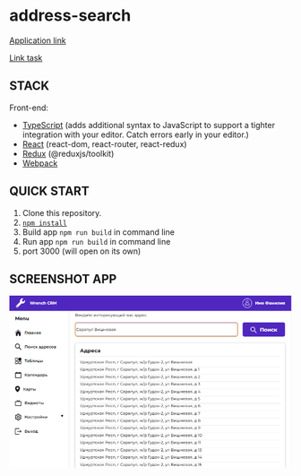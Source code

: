 address-search
=============================
[Application link](https://address-search.netlify.app/)

[Link task](https://docs.google.com/document/d/1ryAvOtbLiYNBzXGRS6seg8B3PtUA9YIz0TrFlWk7abs/edit?usp=sharing)

## STACK

Front-end:

- [TypeScript](https://www.typescriptlang.org/) (adds additional syntax to JavaScript to support a tighter integration with your editor. Catch errors early in your editor.)
- [React](https://ru.reactjs.org/) (react-dom, react-router, react-redux)
- [Redux](https://redux.js.org/) (@reduxjs/toolkit)
- [Webpack](https://webpack.js.org/)

## QUICK START

1. Clone this repository.
2. [`npm install`](https://docs.npmjs.com/cli/install)
3. Build app `npm run build` in command line
4. Run app `npm run build` in command line
5. port 3000 (will open on its own)

## SCREENSHOT APP

![Screenshot_1](https://github.com/OlegLuppov/address-search/blob/master/public/img/%D0%A1%D0%BD%D0%B8%D0%BC%D0%BE%D0%BA%20%D1%8D%D0%BA%D1%80%D0%B0%D0%BD%D0%B0%202022-10-30%20144336.png)
